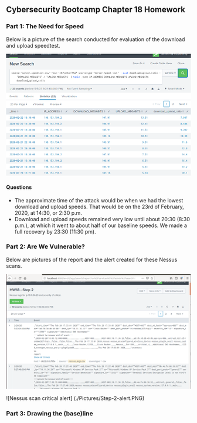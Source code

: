
## Cybersecurity Bootcamp Chapter 18 Homework

### Part 1: The Need for Speed

Below is a picture of the search conducted for evaluation of the download and upload speedtest.

![Speed Test Table](./Pictures/Step-1.PNG)

#### Questions

 - The approximate time of the attack would be when we had the lowest download and upload speeds. That would be on the 23rd of February, 2020, at 14:30, or 2:30 p.m.
 - Download and upload speeds remained very low until about 20:30 (8:30 p.m.), at which it went to about half of our baseline speeds. We made a full recovery by 23:30 (11:30 pm). 

### Part 2: Are We Vulnerable?

Below are pictures of the report and the alert created for these Nessus scans.


![Nessus scan report](./Pictures/Step-2-report.PNG)

![Nessus scan critical alert] (./Pictures/Step-2-alert.PNG)

### Part 3: Drawing the (base)line
